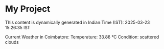 # My Project

This content is dynamically generated in Indian Time (IST): 2025-03-23 15:26:35 IST


Current Weather in Coimbatore:
Temperature: 33.88 °C
Condition: scattered clouds
